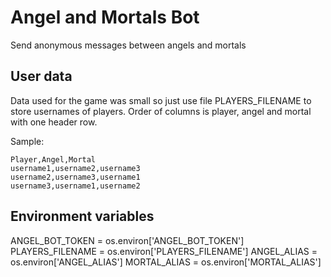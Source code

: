 # Angel and Mortals Bot

Send anonymous messages between angels and mortals

## User data

Data used for the game was small so just use file PLAYERS_FILENAME to store usernames of players.
Order of columns is player, angel and mortal with one header row.

Sample:
```
Player,Angel,Mortal
username1,username2,username3
username2,username3,username1
username3,username1,username2
```

## Environment variables

ANGEL_BOT_TOKEN = os.environ['ANGEL_BOT_TOKEN']
PLAYERS_FILENAME = os.environ['PLAYERS_FILENAME']
ANGEL_ALIAS = os.environ['ANGEL_ALIAS']
MORTAL_ALIAS = os.environ['MORTAL_ALIAS']